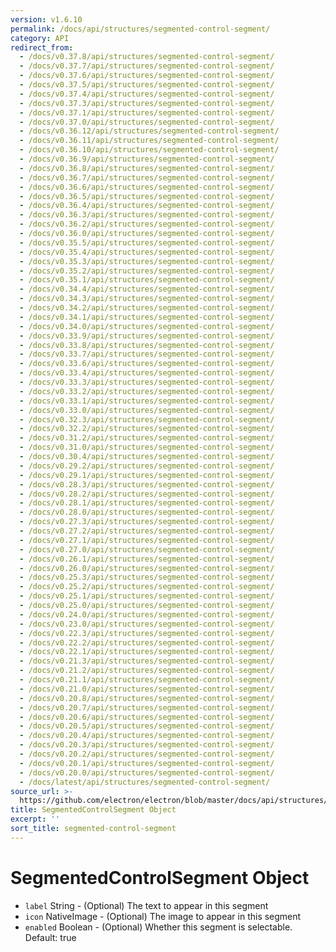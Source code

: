 ```yaml
---
version: v1.6.10
permalink: /docs/api/structures/segmented-control-segment/
category: API
redirect_from:
  - /docs/v0.37.8/api/structures/segmented-control-segment/
  - /docs/v0.37.7/api/structures/segmented-control-segment/
  - /docs/v0.37.6/api/structures/segmented-control-segment/
  - /docs/v0.37.5/api/structures/segmented-control-segment/
  - /docs/v0.37.4/api/structures/segmented-control-segment/
  - /docs/v0.37.3/api/structures/segmented-control-segment/
  - /docs/v0.37.1/api/structures/segmented-control-segment/
  - /docs/v0.37.0/api/structures/segmented-control-segment/
  - /docs/v0.36.12/api/structures/segmented-control-segment/
  - /docs/v0.36.11/api/structures/segmented-control-segment/
  - /docs/v0.36.10/api/structures/segmented-control-segment/
  - /docs/v0.36.9/api/structures/segmented-control-segment/
  - /docs/v0.36.8/api/structures/segmented-control-segment/
  - /docs/v0.36.7/api/structures/segmented-control-segment/
  - /docs/v0.36.6/api/structures/segmented-control-segment/
  - /docs/v0.36.5/api/structures/segmented-control-segment/
  - /docs/v0.36.4/api/structures/segmented-control-segment/
  - /docs/v0.36.3/api/structures/segmented-control-segment/
  - /docs/v0.36.2/api/structures/segmented-control-segment/
  - /docs/v0.36.0/api/structures/segmented-control-segment/
  - /docs/v0.35.5/api/structures/segmented-control-segment/
  - /docs/v0.35.4/api/structures/segmented-control-segment/
  - /docs/v0.35.3/api/structures/segmented-control-segment/
  - /docs/v0.35.2/api/structures/segmented-control-segment/
  - /docs/v0.35.1/api/structures/segmented-control-segment/
  - /docs/v0.34.4/api/structures/segmented-control-segment/
  - /docs/v0.34.3/api/structures/segmented-control-segment/
  - /docs/v0.34.2/api/structures/segmented-control-segment/
  - /docs/v0.34.1/api/structures/segmented-control-segment/
  - /docs/v0.34.0/api/structures/segmented-control-segment/
  - /docs/v0.33.9/api/structures/segmented-control-segment/
  - /docs/v0.33.8/api/structures/segmented-control-segment/
  - /docs/v0.33.7/api/structures/segmented-control-segment/
  - /docs/v0.33.6/api/structures/segmented-control-segment/
  - /docs/v0.33.4/api/structures/segmented-control-segment/
  - /docs/v0.33.3/api/structures/segmented-control-segment/
  - /docs/v0.33.2/api/structures/segmented-control-segment/
  - /docs/v0.33.1/api/structures/segmented-control-segment/
  - /docs/v0.33.0/api/structures/segmented-control-segment/
  - /docs/v0.32.3/api/structures/segmented-control-segment/
  - /docs/v0.32.2/api/structures/segmented-control-segment/
  - /docs/v0.31.2/api/structures/segmented-control-segment/
  - /docs/v0.31.0/api/structures/segmented-control-segment/
  - /docs/v0.30.4/api/structures/segmented-control-segment/
  - /docs/v0.29.2/api/structures/segmented-control-segment/
  - /docs/v0.29.1/api/structures/segmented-control-segment/
  - /docs/v0.28.3/api/structures/segmented-control-segment/
  - /docs/v0.28.2/api/structures/segmented-control-segment/
  - /docs/v0.28.1/api/structures/segmented-control-segment/
  - /docs/v0.28.0/api/structures/segmented-control-segment/
  - /docs/v0.27.3/api/structures/segmented-control-segment/
  - /docs/v0.27.2/api/structures/segmented-control-segment/
  - /docs/v0.27.1/api/structures/segmented-control-segment/
  - /docs/v0.27.0/api/structures/segmented-control-segment/
  - /docs/v0.26.1/api/structures/segmented-control-segment/
  - /docs/v0.26.0/api/structures/segmented-control-segment/
  - /docs/v0.25.3/api/structures/segmented-control-segment/
  - /docs/v0.25.2/api/structures/segmented-control-segment/
  - /docs/v0.25.1/api/structures/segmented-control-segment/
  - /docs/v0.25.0/api/structures/segmented-control-segment/
  - /docs/v0.24.0/api/structures/segmented-control-segment/
  - /docs/v0.23.0/api/structures/segmented-control-segment/
  - /docs/v0.22.3/api/structures/segmented-control-segment/
  - /docs/v0.22.2/api/structures/segmented-control-segment/
  - /docs/v0.22.1/api/structures/segmented-control-segment/
  - /docs/v0.21.3/api/structures/segmented-control-segment/
  - /docs/v0.21.2/api/structures/segmented-control-segment/
  - /docs/v0.21.1/api/structures/segmented-control-segment/
  - /docs/v0.21.0/api/structures/segmented-control-segment/
  - /docs/v0.20.8/api/structures/segmented-control-segment/
  - /docs/v0.20.7/api/structures/segmented-control-segment/
  - /docs/v0.20.6/api/structures/segmented-control-segment/
  - /docs/v0.20.5/api/structures/segmented-control-segment/
  - /docs/v0.20.4/api/structures/segmented-control-segment/
  - /docs/v0.20.3/api/structures/segmented-control-segment/
  - /docs/v0.20.2/api/structures/segmented-control-segment/
  - /docs/v0.20.1/api/structures/segmented-control-segment/
  - /docs/v0.20.0/api/structures/segmented-control-segment/
  - /docs/latest/api/structures/segmented-control-segment/
source_url: >-
  https://github.com/electron/electron/blob/master/docs/api/structures/segmented-control-segment.md
title: SegmentedControlSegment Object
excerpt: ''
sort_title: segmented-control-segment
---
```




<!--


                                      ::::
                                    :o+//+o:
                                    +o    oo-
                                    :o+//oo/+o/
                                      -::-   -oo:
                                               /s/
                      -::::::::-                :s/  :::--
                  :+oo+////////+:        -:/+oo/ :s:-///++oo+:
                /o+:                -/+oo+/:-     +o-      -:+o:
               /s:              -:+o+/:           -o+         :s/
              -s/            -/oo/:                /s-         +s-
              -s/         -/oo/-                   -s/         /s-
               oo       :+o/-                       oo         oo
               -s/    :oo/                          /s-       /s-
                :s/ :oo:              -::-          /s-      /s:
                  -+o/               /ssss/         :s:    -+o-
                 :o+--               /ssss/         :s:   :o+-
                :s/  +o:              -::-          /s-   --
               -s/    :+o/-                         /s-
               oo       -+o+-                       oo
              -s/         -/oo/-                   -s/
             -+soo+:         -/oo/:                /s-      /oooo+-
             o+   :s:           -:+o+/:-          -o+      /s:  -oo
             oo:--/s:       ::      -:+oo+/:-     -/-      /s/--:o+
              :+++/-        :s:          -:/+ooo++//////++oo//+o+:
                             /s:                --::::::--
                              /s/              /s-
                               :oo:          :oo:
                                 /oo/-    -/oo/
                                   -/+oooo+/-





                   _______  _______  _______  _______  __
                  |       ||       ||       ||       ||  |
                  |  _____||_     _||   _   ||    _  ||  |
                  | |_____   |   |  |  | |  ||   |_| ||  |
                  |_____  |  |   |  |  |_|  ||    ___||__|
                   _____| |  |   |  |       ||   |     __
                  |_______|  |___|  |_______||___|    |__|


    This file is generated automatically, so it should not be edited.

    To make changes, head over to the electron/electron repository:

    https://github.com/electron/electron/blob/master/docs/api/structures/segmented-control-segment.md

    Thanks!

-->
# SegmentedControlSegment Object

*   `label` String - (Optional) The text to appear in this segment
*   `icon` NativeImage - (Optional) The image to appear in this segment
*   `enabled` Boolean - (Optional) Whether this segment is selectable. Default: true
